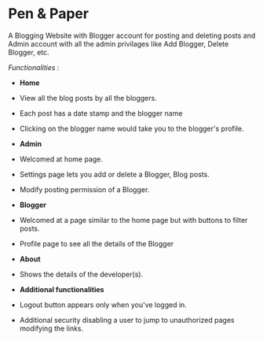 # Pen & Paper
A Blogging Website with Blogger account for posting and deleting posts and Admin account with all the admin privilages like Add Blogger, Delete Blogger, etc.

*Functionalities :*

-  **Home**
 - View all the blog posts by all the bloggers.
 - Each post has a date stamp and the blogger name
 - Clicking on the blogger name would take you to the blogger's profile.

- **Admin**
 - Welcomed at home page.
 - Settings page lets you add or delete a Blogger, Blog posts.
 - Modify posting permission of a Blogger.

- **Blogger**
 - Welcomed at a page similar to the home page but with buttons to filter posts.
 -  Profile page to see all the details of the Blogger

- **About**
 - Shows the details of the developer(s).

- **Additional functionalities**
 - Logout button appears only when you've logged in.
 - Additional security disabling a user to jump to unauthorized pages modifying the links.
